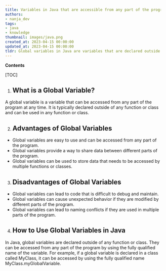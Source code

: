 ```yaml
---
title: Variables in Java that are accessible from any part of the program
authors:
- nanja_dev
tags:
- java
- knowledge
thumbnail: images/java.png
created_at: 2023-04-15 00:00:00
updated_at: 2023-04-15 00:00:00
tldr: Global variables in Java are variables that are declared outside of any method, class, or block and can be accessed from any other class or method in the program.
---
```


**Contents**

[TOC]

1. ## What is a Global Variable?
A global variable is a variable that can be accessed from any part of the program at any time. It is typically declared outside of any function or class and can be used in any function or class.

2. ## Advantages of Global Variables
- Global variables are easy to use and can be accessed from any part of the program.
- Global variables provide a way to share data between different parts of the program.
- Global variables can be used to store data that needs to be accessed by multiple functions or classes.

3. ## Disadvantages of Global Variables
- Global variables can lead to code that is difficult to debug and maintain.
- Global variables can cause unexpected behavior if they are modified by different parts of the program.
- Global variables can lead to naming conflicts if they are used in multiple parts of the program.

4. ## How to Use Global Variables in Java
In Java, global variables are declared outside of any function or class. They can be accessed from any part of the program by using the fully qualified name of the variable. For example, if a global variable is declared in a class called MyClass, it can be accessed by using the fully qualified name MyClass.myGlobalVariable.
